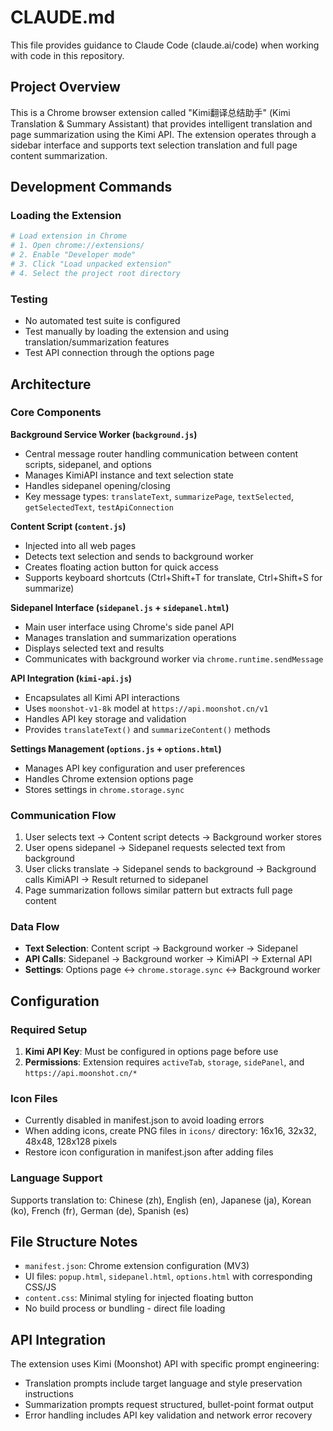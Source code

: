 # CLAUDE.md

This file provides guidance to Claude Code (claude.ai/code) when working with code in this repository.

## Project Overview

This is a Chrome browser extension called "Kimi翻译总结助手" (Kimi Translation & Summary Assistant) that provides intelligent translation and page summarization using the Kimi API. The extension operates through a sidebar interface and supports text selection translation and full page content summarization.

## Development Commands

### Loading the Extension
```bash
# Load extension in Chrome
# 1. Open chrome://extensions/
# 2. Enable "Developer mode"
# 3. Click "Load unpacked extension"
# 4. Select the project root directory
```

### Testing
- No automated test suite is configured
- Test manually by loading the extension and using translation/summarization features
- Test API connection through the options page

## Architecture

### Core Components

**Background Service Worker (`background.js`)**
- Central message router handling communication between content scripts, sidepanel, and options
- Manages KimiAPI instance and text selection state
- Handles sidepanel opening/closing
- Key message types: `translateText`, `summarizePage`, `textSelected`, `getSelectedText`, `testApiConnection`

**Content Script (`content.js`)**
- Injected into all web pages
- Detects text selection and sends to background worker
- Creates floating action button for quick access
- Supports keyboard shortcuts (Ctrl+Shift+T for translate, Ctrl+Shift+S for summarize)

**Sidepanel Interface (`sidepanel.js` + `sidepanel.html`)**
- Main user interface using Chrome's side panel API
- Manages translation and summarization operations
- Displays selected text and results
- Communicates with background worker via `chrome.runtime.sendMessage`

**API Integration (`kimi-api.js`)**
- Encapsulates all Kimi API interactions
- Uses `moonshot-v1-8k` model at `https://api.moonshot.cn/v1`
- Handles API key storage and validation
- Provides `translateText()` and `summarizeContent()` methods

**Settings Management (`options.js` + `options.html`)**
- Manages API key configuration and user preferences
- Handles Chrome extension options page
- Stores settings in `chrome.storage.sync`

### Communication Flow

1. User selects text → Content script detects → Background worker stores
2. User opens sidepanel → Sidepanel requests selected text from background
3. User clicks translate → Sidepanel sends to background → Background calls KimiAPI → Result returned to sidepanel
4. Page summarization follows similar pattern but extracts full page content

### Data Flow

- **Text Selection**: Content script → Background worker → Sidepanel
- **API Calls**: Sidepanel → Background worker → KimiAPI → External API
- **Settings**: Options page ↔ `chrome.storage.sync` ↔ Background worker

## Configuration

### Required Setup
1. **Kimi API Key**: Must be configured in options page before use
2. **Permissions**: Extension requires `activeTab`, `storage`, `sidePanel`, and `https://api.moonshot.cn/*`

### Icon Files
- Currently disabled in manifest.json to avoid loading errors
- When adding icons, create PNG files in `icons/` directory: 16x16, 32x32, 48x48, 128x128 pixels
- Restore icon configuration in manifest.json after adding files

### Language Support
Supports translation to: Chinese (zh), English (en), Japanese (ja), Korean (ko), French (fr), German (de), Spanish (es)

## File Structure Notes

- `manifest.json`: Chrome extension configuration (MV3)
- UI files: `popup.html`, `sidepanel.html`, `options.html` with corresponding CSS/JS
- `content.css`: Minimal styling for injected floating button
- No build process or bundling - direct file loading

## API Integration

The extension uses Kimi (Moonshot) API with specific prompt engineering:
- Translation prompts include target language and style preservation instructions
- Summarization prompts request structured, bullet-point format output
- Error handling includes API key validation and network error recovery